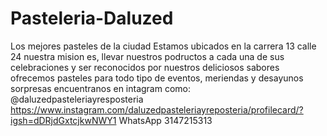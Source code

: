 # Pasteleria-Daluzed
Los mejores pasteles de la ciudad
Estamos ubicados en la carrera 13 calle 24
nuestra mision es, llevar nuestros podructos a cada una de sus celebraciones y ser reconocidos por nuestros deliciosos sabores 
ofrecemos pasteles para todo tipo de eventos, meriendas y desayunos sorpresas 
encuentranos en intagram como: @daluzedpasteleriayresposteria
https://www.instagram.com/daluzedpasteleriayreposteria/profilecard/?igsh=dDRjdGxtcjkwNWY1
WhatsApp 3147215313
